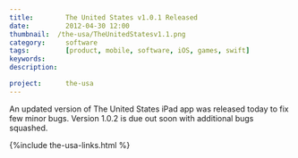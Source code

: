 ```yaml
---
title: 		  The United States v1.0.1 Released
date: 		  2012-04-30 12:00
thumbnail: 	/the-usa/TheUnitedStatesv1.1.png
category:	  software
tags: 		  [product, mobile, software, iOS, games, swift]
keywords:
description:

project: 	  the-usa
---
```

An updated version of The United States iPad app was released today to
fix few minor bugs. Version 1.0.2 is due out soon with additional bugs
squashed.

{%include the-usa-links.html %}

  [appicon]: http://a3.mzstatic.com/us/r30/Purple3/v4/02/93/2b/02932b52-b671-9400-177c-4c2ede537434/icon175x175.png
  [appstore]: http://itunes.apple.com/us/app/the-united-states/id503146680?ls=1&amp;mt=8
  [screenshot]: {{site.baseurl}}/assets/the-usa/the-united-states.png